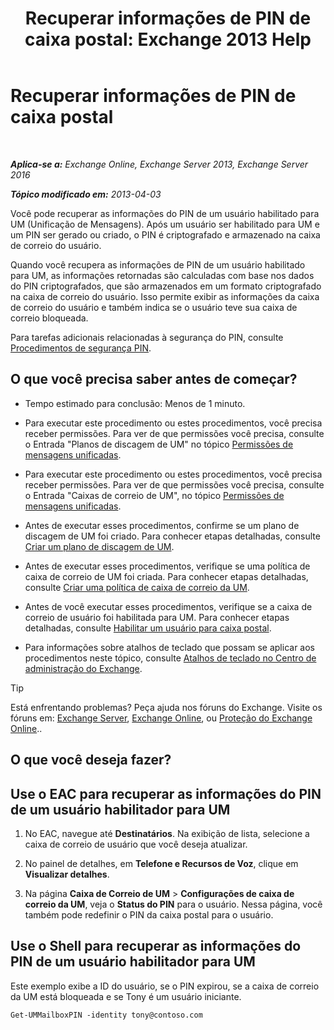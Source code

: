 ﻿---
title: 'Recuperar informações de PIN de caixa postal: Exchange 2013 Help'
TOCTitle: Recuperar informações de PIN de caixa postal
ms:assetid: 01517cca-99fe-46b2-b586-19e8d2707728
ms:mtpsurl: https://technet.microsoft.com/pt-br/library/Aa995900(v=EXCHG.150)
ms:contentKeyID: 54651925
ms.date: 05/22/2018
mtps_version: v=EXCHG.150
ms.translationtype: MT
---

# Recuperar informações de PIN de caixa postal

 

_**Aplica-se a:** Exchange Online, Exchange Server 2013, Exchange Server 2016_

_**Tópico modificado em:** 2013-04-03_

Você pode recuperar as informações do PIN de um usuário habilitado para UM (Unificação de Mensagens). Após um usuário ser habilitado para UM e um PIN ser gerado ou criado, o PIN é criptografado e armazenado na caixa de correio do usuário.

Quando você recupera as informações de PIN de um usuário habilitado para UM, as informações retornadas são calculadas com base nos dados do PIN criptografados, que são armazenados em um formato criptografado na caixa de correio do usuário. Isso permite exibir as informações da caixa de correio do usuário e também indica se o usuário teve sua caixa de correio bloqueada.

Para tarefas adicionais relacionadas à segurança do PIN, consulte [Procedimentos de segurança PIN](https://docs.microsoft.com/pt-br/exchange/voice-mail-unified-messaging/set-outlook-voice-access-pin-security/pin-security-procedures).

## O que você precisa saber antes de começar?

  - Tempo estimado para conclusão: Menos de 1 minuto.

  - Para executar este procedimento ou estes procedimentos, você precisa receber permissões. Para ver de que permissões você precisa, consulte o Entrada "Planos de discagem de UM" no tópico [Permissões de mensagens unificadas](unified-messaging-permissions-exchange-2013-help.md).

  - Para executar este procedimento ou estes procedimentos, você precisa receber permissões. Para ver de que permissões você precisa, consulte o Entrada "Caixas de correio de UM", no tópico [Permissões de mensagens unificadas](unified-messaging-permissions-exchange-2013-help.md).

  - Antes de executar esses procedimentos, confirme se um plano de discagem de UM foi criado. Para conhecer etapas detalhadas, consulte [Criar um plano de discagem de UM](create-a-um-dial-plan-exchange-2013-help.md).

  - Antes de executar esses procedimentos, verifique se uma política de caixa de correio de UM foi criada. Para conhecer etapas detalhadas, consulte [Criar uma política de caixa de correio da UM](create-a-um-mailbox-policy-exchange-2013-help.md).

  - Antes de você executar esses procedimentos, verifique se a caixa de correio de usuário foi habilitada para UM. Para conhecer etapas detalhadas, consulte [Habilitar um usuário para caixa postal](enable-a-user-for-voice-mail-exchange-2013-help.md).

  - Para informações sobre atalhos de teclado que possam se aplicar aos procedimentos neste tópico, consulte [Atalhos de teclado no Centro de administração do Exchange](keyboard-shortcuts-in-the-exchange-admin-center-exchange-online-protection-help.md).


> [!TIP]
> Está enfrentando problemas? Peça ajuda nos fóruns do Exchange. Visite os fóruns em: <A href="https://go.microsoft.com/fwlink/p/?linkid=60612">Exchange Server</A>, <A href="https://go.microsoft.com/fwlink/p/?linkid=267542">Exchange Online</A>, ou <A href="https://go.microsoft.com/fwlink/p/?linkid=285351">Proteção do Exchange Online</A>..



## O que você deseja fazer?

## Use o EAC para recuperar as informações do PIN de um usuário habilitador para UM

1.  No EAC, navegue até **Destinatários**. Na exibição de lista, selecione a caixa de correio de usuário que você deseja atualizar.

2.  No painel de detalhes, em **Telefone e Recursos de Voz**, clique em **Visualizar detalhes**.

3.  Na página **Caixa de Correio de UM** \> **Configurações de caixa de correio da UM**, veja o **Status do PIN** para o usuário. Nessa página, você também pode redefinir o PIN da caixa postal para o usuário.

## Use o Shell para recuperar as informações do PIN de um usuário habilitador para UM

Este exemplo exibe a ID do usuário, se o PIN expirou, se a caixa de correio da UM está bloqueada e se Tony é um usuário iniciante.

    Get-UMMailboxPIN -identity tony@contoso.com

